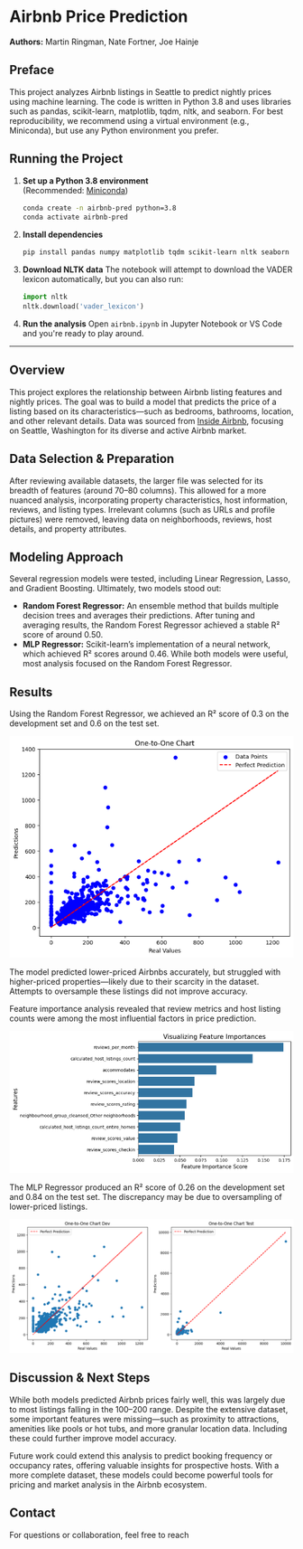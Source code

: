 # Airbnb Price Prediction
**Authors:** Martin Ringman, Nate Fortner, Joe Hainje

## Preface
This project analyzes Airbnb listings in Seattle to predict nightly prices using machine learning. The code is written in Python 3.8 and uses libraries such as pandas, scikit-learn, matplotlib, tqdm, nltk, and seaborn. For best reproducibility, we recommend using a virtual environment (e.g., Miniconda), but use any Python environment you prefer.

## Running the Project
1. **Set up a Python 3.8 environment**  
   (Recommended: [Miniconda](https://docs.conda.io/en/latest/miniconda.html))
   ```sh
   conda create -n airbnb-pred python=3.8
   conda activate airbnb-pred
   ```

2. **Install dependencies**
   ```sh
   pip install pandas numpy matplotlib tqdm scikit-learn nltk seaborn
   ```

3. **Download NLTK data**
   The notebook will attempt to download the VADER lexicon automatically, but you can also run:
   ```python
   import nltk
   nltk.download('vader_lexicon')
   ```

4. **Run the analysis**
   Open `airbnb.ipynb` in Jupyter Notebook or VS Code and you're ready to play around.

---

## Overview
This project explores the relationship between Airbnb listing features and nightly prices. The goal was to build a model that predicts the price of a listing based on its characteristics—such as bedrooms, bathrooms, location, and other relevant details. Data was sourced from [Inside Airbnb](http://insideairbnb.com), focusing on Seattle, Washington for its diverse and active Airbnb market.

## Data Selection & Preparation
After reviewing available datasets, the larger file was selected for its breadth of features (around 70–80 columns). This allowed for a more nuanced analysis, incorporating property characteristics, host information, reviews, and listing types. Irrelevant columns (such as URLs and profile pictures) were removed, leaving data on neighborhoods, reviews, host details, and property attributes.

## Modeling Approach
Several regression models were tested, including Linear Regression, Lasso, and Gradient Boosting. Ultimately, two models stood out:

- **Random Forest Regressor:** An ensemble method that builds multiple decision trees and averages their predictions. After tuning and averaging results, the Random Forest Regressor achieved a stable R² score of around 0.50.
- **MLP Regressor:** Scikit-learn’s implementation of a neural network, which achieved R² scores around 0.46. While both models were useful, most analysis focused on the Random Forest Regressor.

## Results
Using the Random Forest Regressor, we achieved an R² score of 0.3 on the development set and 0.6 on the test set.

![Random Forest Prediction](images/RFONE2ONE.png)

The model predicted lower-priced Airbnbs accurately, but struggled with higher-priced properties—likely due to their scarcity in the dataset. Attempts to oversample these listings did not improve accuracy.

Feature importance analysis revealed that review metrics and host listing counts were among the most influential factors in price prediction.

![Feature Importance](images/Importance.png)

The MLP Regressor produced an R² score of 0.26 on the development set and 0.84 on the test set. The discrepancy may be due to oversampling of lower-priced listings.

![MLP Regressor Prediction](images/MLPR.png)

## Discussion & Next Steps
While both models predicted Airbnb prices fairly well, this was largely due to most listings falling in the $100–$200 range. Despite the extensive dataset, some important features were missing—such as proximity to attractions, amenities like pools or hot tubs, and more granular location data. Including these could further improve model accuracy.

Future work could extend this analysis to predict booking frequency or occupancy rates, offering valuable insights for prospective hosts. With a more complete dataset, these models could become powerful tools for pricing and market analysis in the Airbnb ecosystem.

## Contact
For questions or collaboration, feel free to reach
